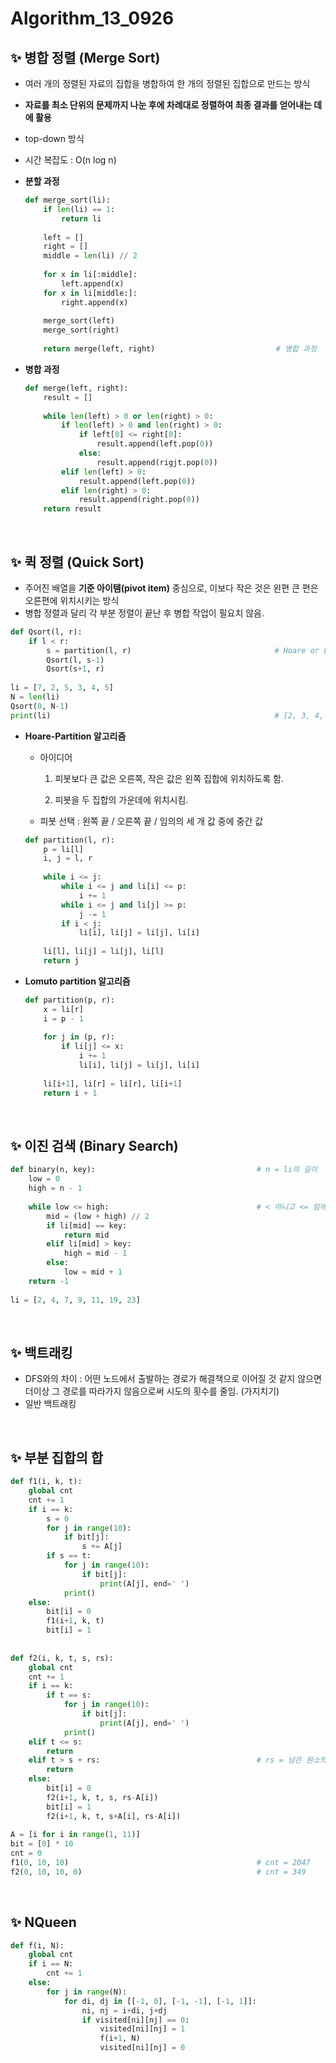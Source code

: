 # Algorithm_13_0926

## ✨ 병합 정렬 (Merge Sort)

- 여러 개의 정렬된 자료의 집합을 병합하여 한 개의 정렬된 집합으로 만드는 방식

- **자료를 최소 단위의 문제까지 나눈 후에 차례대로 정렬하여 최종 결과를 얻어내는 데에 활용**

- top-down 방식

- 시간 복잡도 : O(n log n)

- **분할 과정**

    ```python
    def merge_sort(li):
        if len(li) == 1:
            return li
        
        left = []
        right = []
        middle = len(li) // 2
        
        for x in li[:middle]:
            left.append(x)
        for x in li[middle:]:
            right.append(x)
            
        merge_sort(left)
        merge_sort(right)
        
        return merge(left, right)                           # 병합 과정
    ```

- **병합 과정**

    ```python
    def merge(left, right):
        result = []
        
        while len(left) > 0 or len(right) > 0:
            if len(left) > 0 and len(right) > 0:
                if left[0] <= right[0]:
                    result.append(left.pop(0))
                else:
                    result.append(rigjt.pop(0))
            elif len(left) > 0:
                result.append(left.pop(0))
            elif len(right) > 0:
                result.append(right.pop(0))
        return result
    ```

<br/>

## ✨ 퀵 정렬 (Quick Sort)

- 주어진 배열을 **기준 아이템(pivot item)** 중심으로, 이보다 작은 것은 왼편 큰 편은 오른편에 위치시키는 방식
- 병합 정렬과 달리 각 부분 정렬이 끝난 후 병합 작업이 필요치 않음.

```python
def Qsort(l, r):
    if l < r:
        s = partition(l, r)                                # Hoare or Lomuto
        Qsort(l, s-1)
        Qsort(s+1, r)
        
li = [7, 2, 5, 3, 4, 5]
N = len(li)
Qsort(0, N-1)
print(li)                                                  # [2, 3, 4, 5, 5, 7]
```

- **Hoare-Partition 알고리즘**

    - 아이디어

        1. 피봇보다 큰 값은 오른쪽, 작은 값은 왼쪽 집합에 위치하도록 함.

        2. 피봇을 두 집합의 가운데에 위치시킴.

    - 피봇 선택 : 왼쪽 끝 / 오른쪽 끝 / 임의의 세 개 값 중에 중간 값

    ```python
    def partition(l, r):
        p = li[l]
        i, j = l, r
        
        while i <= j:
            while i <= j and li[i] <= p:
                i += 1
            while i <= j and li[j] >= p:
                j -= 1
            if i < j:
                li[i], li[j] = li[j], li[i]
                
        li[l], li[j] = li[j], li[l]
        return j
    ```

- **Lomuto partition 알고리즘**

    ```python
    def partition(p, r):
        x = li[r]
        i = p - 1
        
        for j in (p, r):
            if li[j] <= x:
                i += 1
                li[i], li[j] = li[j], li[i]
        
        li[i+1], li[r] = li[r], li[i+1]
        return i + 1
    ```

<br/>

## ✨ 이진 검색 (Binary Search)

```python
def binary(n, key):                                    # n = li의 길이
    low = 0
    high = n - 1
    
    while low <= high:                                 # < 아니고 <= 임에 유의
        mid = (low + high) // 2
        if li[mid] == key:
            return mid
        elif li[mid] > key:
            high = mid - 1
        else:
            low = mid + 1
    return -1
  
li = [2, 4, 7, 9, 11, 19, 23]
```

<br/>

## ✨ 백트래킹

- DFS와의 차이 : 어떤 노드에서 출발하는 경로가 해결책으로 이어질 것 같지 않으면
                            더이상 그 경로를 따라가지 않음으로써 시도의 횟수를 줄임. (가지치기)
- 일반 백트래킹 

<br/>

## ✨ 부분 집합의 합

```python
def f1(i, k, t):
    global cnt
    cnt += 1
    if i == k:
        s = 0
        for j in range(10):
            if bit[j]:
                s += A[j]
        if s == t:
            for j in range(10):
                if bit[j]:
                    print(A[j], end=' ')
            print()
    else:
        bit[i] = 0
        f1(i+1, k, t)
        bit[i] = 1
  
        
def f2(i, k, t, s, rs):
    global cnt
    cnt += 1
    if i == k:
        if t == s:
            for j in range(10):
                if bit[j]:
                    print(A[j], end=' ')
            print()
    elif t <= s:
        return
    elif t > s + rs:                                   # rs = 남은 원소의 합
        return
    else:
        bit[i] = 0
        f2(i+1, k, t, s, rs-A[i])
        bit[i] = 1
        f2(i+1, k, t, s+A[i], rs-A[i])
        
A = [i for i in range(1, 11)]
bit = [0] * 10
cnt = 0
f1(0, 10, 10)                                          # cnt = 2047
f2(0, 10, 10, 0)                                       # cnt = 349
```

<br/>

## ✨ NQueen

```python
def f(i, N):
    global cnt
    if i == N:
        cnt += 1
    else:
        for j in range(N):
            for di, dj in [[-1, 0], [-1, -1], [-1, 1]]:
                ni, nj = i+di, j+dj
                if visited[ni][nj] == 0:
                    visited[ni][nj] = 1
                    f(i+1, N)
                    visited[ni][nj] = 0
```
